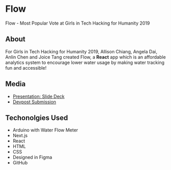 # Flow
Flow - Most Popular Vote at Girls in Tech Hacking for Humanity 2019

## About
For Girls in Tech Hacking for Humanity 2019, Allison Chiang, Angela Dai, Anlin Chen and Joice Tang created Flow, a **React** app which is an affordable analytics system to encourage lower water usage by making water tracking fun and accessible! 

## Media
- [Presentation: Slide Deck](https://github.com/flow-git/flow/blob/master/FLOW.pdf)
- [Devpost Submission](https://devpost.com/software/flow-puwafo)

## Techonolgies Used
- Arduino with Water Flow Meter
- Next.js
- React
- HTML
- CSS
- Designed in Figma
- GitHub
